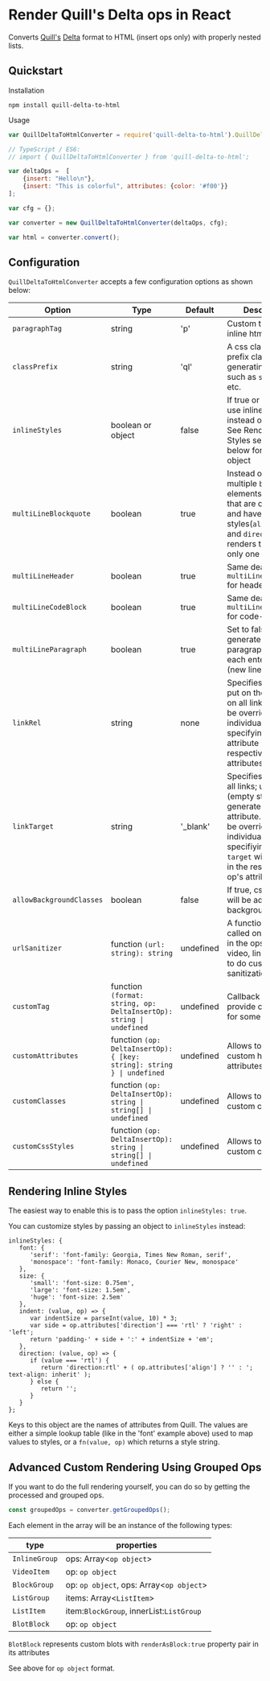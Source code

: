 # Render Quill's Delta ops in React

Converts [Quill's](https://quilljs.com) [Delta](https://quilljs.com/docs/delta/) format to HTML (insert ops only) with properly nested lists.

## Quickstart

Installation
```
npm install quill-delta-to-html
```

Usage
```javascript
var QuillDeltaToHtmlConverter = require('quill-delta-to-html').QuillDeltaToHtmlConverter;

// TypeScript / ES6:
// import { QuillDeltaToHtmlConverter } from 'quill-delta-to-html'; 

var deltaOps =  [
    {insert: "Hello\n"},
    {insert: "This is colorful", attributes: {color: '#f00'}}
];

var cfg = {};

var converter = new QuillDeltaToHtmlConverter(deltaOps, cfg);

var html = converter.convert(); 
```

## Configuration

`QuillDeltaToHtmlConverter` accepts a few configuration options as shown below:

|Option | Type | Default | Description 
|---|---|---|---|
|`paragraphTag`| string |  'p' | Custom tag to wrap inline html elements|
|`classPrefix`| string | 'ql' | A css class name to prefix class generating styles such as `size`, `font`, etc. |
|`inlineStyles`| boolean or object | false | If true or an object, use inline styles instead of classes. See Rendering Inline Styles section below for using an object |
|`multiLineBlockquote`| boolean | true | Instead of rendering multiple `blockquote` elements for quotes that are consecutive and have same styles(`align`, `indent`, and `direction`), it renders them into only one|
|`multiLineHeader`| boolean | true | Same deal as `multiLineBlockquote` for headers|
|`multiLineCodeBlock`| boolean | true | Same deal as `multiLineBlockquote` for code-blocks|
|`multiLineParagraph`| boolean | true | Set to false to generate a new paragraph tag after each enter press (new line)|
|`linkRel`| string | none | Specifies a value to put on the `rel` attr on all links. This can be overridden by an individual link op by specifying the `rel` attribute in the respective op's attributes|
|`linkTarget`| string | '_blank' | Specifies target for all links; use `''` (empty string) to not generate `target` attribute. This can be overridden by an individual link op by specifiying the `target` with a value in the respective op's attributes.|
|`allowBackgroundClasses`| boolean | false | If true, css classes will be added for background attr|
|`urlSanitizer`| function `(url: string): string` | undefined | A function that is called once per url in the ops (image, video, link) for you to do custom sanitization|
|`customTag`| function `(format: string, op: DeltaInsertOp): string \| undefined` | undefined | Callback allows to provide custom  tag for some format|
|`customAttributes`| function `(op: DeltaInsertOp): { [key: string]: string } \| undefined` | undefined | Allows to provide custom html tag attributes|
|`customClasses`| function `(op: DeltaInsertOp): string \| string[] \| undefined` | undefined | Allows to provide custom css classes|
|`customCssStyles`| function `(op: DeltaInsertOp): string \| string[] \| undefined` | undefined | Allows to provide custom css styles|

## Rendering Inline Styles

The easiest way to enable this is to pass the option `inlineStyles: true`.

You can customize styles by passing an object to `inlineStyles` instead:

```
inlineStyles: {
   font: {
      'serif': 'font-family: Georgia, Times New Roman, serif',
      'monospace': 'font-family: Monaco, Courier New, monospace'
   },
   size: {
      'small': 'font-size: 0.75em',
      'large': 'font-size: 1.5em',
      'huge': 'font-size: 2.5em'
   },
   indent: (value, op) => {
      var indentSize = parseInt(value, 10) * 3;
      var side = op.attributes['direction'] === 'rtl' ? 'right' : 'left';
      return 'padding-' + side + ':' + indentSize + 'em';
   },
   direction: (value, op) => {
      if (value === 'rtl') {
         return 'direction:rtl' + ( op.attributes['align'] ? '' : '; text-align: inherit' );
      } else {
         return '';
      }
   }
};
```

Keys to this object are the names of attributes from Quill. The values are either a simple lookup table (like in the 'font' example above) used to map values to styles, or a `fn(value, op)` which returns a style string.

## Advanced Custom Rendering Using Grouped Ops

If you want to do the full rendering yourself, you can do so by getting the processed and grouped ops.

```javascript
const groupedOps = converter.getGroupedOps();
```

Each element in the array will be an instance of the following types: 

|type| properties                                  |
|---|---------------------------------------------|
|`InlineGroup`| ops: Array<`op object`>                     |
|`VideoItem`| op: `op object`                             |
|`BlockGroup`| op: `op object`, ops: Array<`op object`>    |
|`ListGroup`| items: Array<`ListItem`>                    |
|`ListItem`| item:`BlockGroup`, innerList:`ListGroup` |
|`BlotBlock`| op: `op object`                             |

`BlotBlock` represents custom blots with `renderAsBlock:true` property pair in its attributes

See above for `op object` format. 

